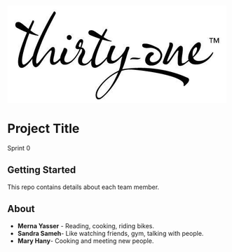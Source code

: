 ![](logo.jpg)
# Project Title

Sprint 0

## Getting Started

This repo contains details about each team member.



## About

* **Merna Yasser** - Reading, cooking, riding bikes.
* **Sandra Sameh**- Like watching friends, gym, talking with people.
* **Mary Hany**- Cooking and meeting new people.
